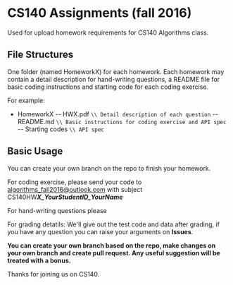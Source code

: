 # CS140 Assignments (fall 2016)

Used for upload homework requirements for CS140 Algorithms class.

## File Structures

One folder (named HomeworkX) for each homework. Each homework may contain a detail description for hand-writing questions, a README file for basic coding instructions and starting code for each coding exercise.

For example:
- HomeworkX
-- HWX.pdf              ``` \\ Detail description of each question ```
-- README.md            ``` \\ Basic instructions for coding exercise and API spec ```
-- Starting codes       ``` \\ API spec ```

## Basic Usage

You can create your own branch on the repo to finish your homework. 

For coding exercise, please send your code to [algorithms_fall2016@outlook.com](mailto:algorithms_fall2016@outlook.com) with subject CS140HW***X_YourStudentID_YourName***

For hand-writing questions please 

For grading detatils:
We'll give out the test code and data after grading, if you have any question you can raise your arguments on **Issues**.

**You can create your own branch based on the repo, make changes on your own branch and create pull request. Any useful suggestion will be treated with a bonus.**

Thanks for joining us on CS140.
